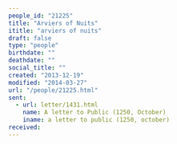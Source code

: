 ```yaml
---
people_id: "21225"
title: "Arviers of Nuits"
ititle: "arviers of nuits"
draft: false
type: "people"
birthdate: ""
deathdate: ""
social_title: ""
created: "2013-12-19"
modified: "2014-03-27"
url: "/people/21225.html"
sent:
  - url: letter/1431.html
    name: A letter to Public (1250, October)
    iname: a letter to public (1250, october)
received:
---
```

